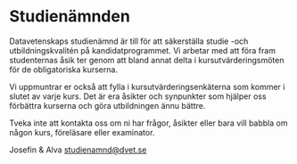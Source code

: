 # Studienämnden
Datavetenskaps studienämnd är till för att säkerställa studie -och
utbildningskvalitén på kandidatprogrammet. Vi arbetar med
att föra fram studenternas åsik ter genom att bland annat delta
i kursutvärderingsmöten för de obligatoriska kurserna.

Vi uppmuntrar er också att fylla i kursutvärderingsenkäterna som
kommer i slutet av varje kurs. Det är era åsikter och synpunkter
som hjälper oss förbättra kurserna och göra utbildningen
ännu bättre.

Tveka inte att kontakta oss om ni har frågor, åsikter eller
bara vill babbla om någon kurs, föreläsare eller examinator.

Josefin & Alva
[studienamnd@dvet.se](mailto:studienamnd@dvet.se)